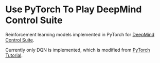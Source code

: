 # Use PyTorch To Play DeepMind Control Suite

Reinforcement learning models implemented in PyTorch for [DeepMind Control Suite](https://arxiv.org/pdf/1801.00690.pdf).

Currently only DQN is implemented, which is modified from [PyTorch Tutorial](https://pytorch.org/tutorials/intermediate/reinforcement_q_learning.html).
